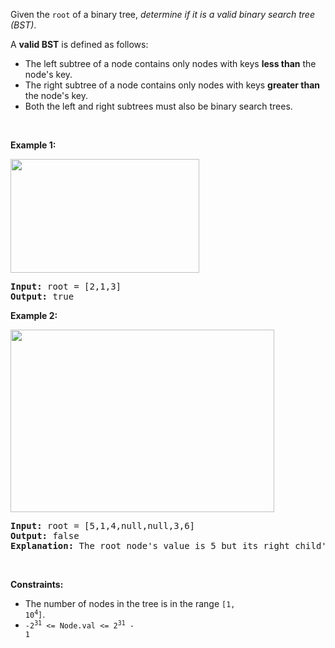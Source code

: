 Given the `` root `` of a binary tree, _determine if it is a valid binary search tree (BST)_.

A __valid BST__ is defined as follows:

*   The left subtree of a node contains only nodes with keys __less than__ the node's key.
*   The right subtree of a node contains only nodes with keys __greater than__ the node's key.
*   Both the left and right subtrees must also be binary search trees.

&nbsp;

__Example 1:__

<img alt="" src="https://assets.leetcode.com/uploads/2020/12/01/tree1.jpg" style="width: 302px; height: 182px;"/>

<pre>
<strong>Input:</strong> root = [2,1,3]
<strong>Output:</strong> true
</pre>

__Example 2:__

<img alt="" src="https://assets.leetcode.com/uploads/2020/12/01/tree2.jpg" style="width: 422px; height: 292px;"/>

<pre>
<strong>Input:</strong> root = [5,1,4,null,null,3,6]
<strong>Output:</strong> false
<strong>Explanation:</strong> The root node's value is 5 but its right child's value is 4.
</pre>

&nbsp;

__Constraints:__

*   The number of nodes in the tree is in the range <code>[1, 10<sup>4</sup>]</code>.
*   <code>-2<sup>31</sup> &lt;= Node.val &lt;= 2<sup>31</sup> - 1</code>